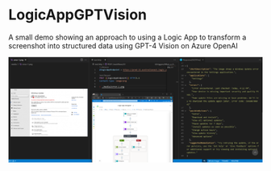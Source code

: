 # LogicAppGPTVision
A small demo showing an approach to using a Logic App to transform a screenshot into structured data using GPT-4 Vision on Azure OpenAI

![An example](media/example-1.png)
